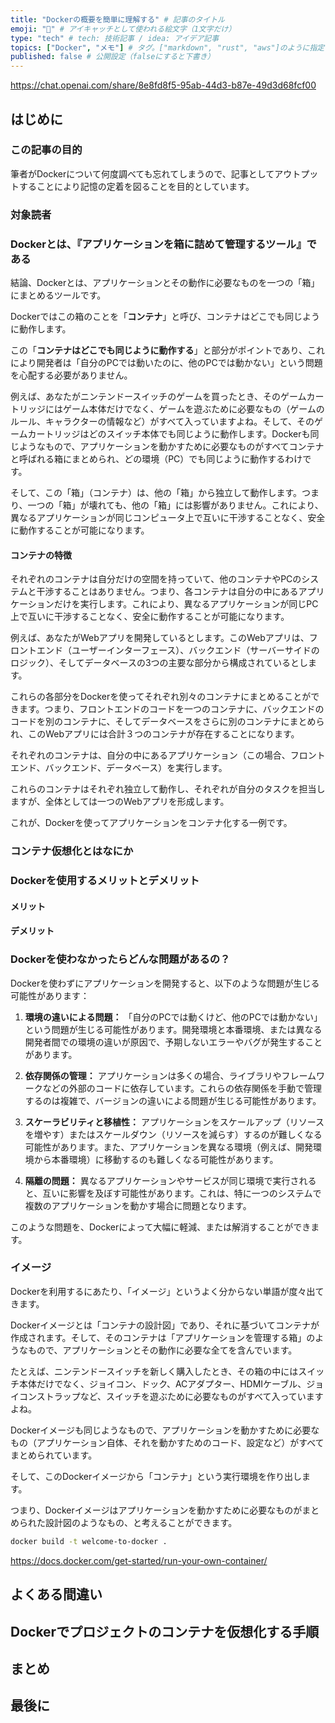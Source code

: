 ```yaml
---
title: "Dockerの概要を簡単に理解する" # 記事のタイトル
emoji: "🐋" # アイキャッチとして使われる絵文字（1文字だけ）
type: "tech" # tech: 技術記事 / idea: アイデア記事
topics: ["Docker", "メモ"] # タグ。["markdown", "rust", "aws"]のように指定する
published: false # 公開設定（falseにすると下書き）
---
```


https://chat.openai.com/share/8e8fd8f5-95ab-44d3-b87e-49d3d68fcf00

## はじめに

### この記事の目的
筆者がDockerについて何度調べても忘れてしまうので、記事としてアウトプットすることにより記憶の定着を図ることを目的としています。

### 対象読者

### Dockerとは、『アプリケーションを箱に詰めて管理するツール』である
<!-- 公式ドキュメントより抜粋する -->


結論、Dockerとは、アプリケーションとその動作に必要なものを一つの「箱」にまとめるツールです。

Dockerではこの箱のことを「**コンテナ**」と呼び、コンテナはどこでも同じように動作します。

この「**コンテナはどこでも同じように動作する**」と部分がポイントであり、これにより開発者は「自分のPCでは動いたのに、他のPCでは動かない」という問題を心配する必要がありません。


例えば、あなたがニンテンドースイッチのゲームを買ったとき、そのゲームカートリッジにはゲーム本体だけでなく、ゲームを遊ぶために必要なもの（ゲームのルール、キャラクターの情報など）がすべて入っていますよね。そして、そのゲームカートリッジはどのスイッチ本体でも同じように動作します。Dockerも同じようなもので、アプリケーションを動かすために必要なものがすべてコンテナと呼ばれる箱にまとめられ、どの環境（PC）でも同じように動作するわけです。

そして、この「箱」（コンテナ）は、他の「箱」から独立して動作します。つまり、一つの「箱」が壊れても、他の「箱」には影響がありません。これにより、異なるアプリケーションが同じコンピュータ上で互いに干渉することなく、安全に動作することが可能になります。

#### コンテナの特徴

それぞれのコンテナは自分だけの空間を持っていて、他のコンテナやPCのシステムと干渉することはありません。つまり、各コンテナは自分の中にあるアプリケーションだけを実行します。これにより、異なるアプリケーションが同じPC上で互いに干渉することなく、安全に動作することが可能になります。

例えば、あなたがWebアプリを開発しているとします。このWebアプリは、フロントエンド（ユーザーインターフェース）、バックエンド（サーバーサイドのロジック）、そしてデータベースの3つの主要な部分から構成されているとします。

これらの各部分をDockerを使ってそれぞれ別々のコンテナにまとめることができます。つまり、フロントエンドのコードを一つのコンテナに、バックエンドのコードを別のコンテナに、そしてデータベースをさらに別のコンテナにまとめられ、このWebアプリには合計３つのコンテナが存在することになります。

それぞれのコンテナは、自分の中にあるアプリケーション（この場合、フロントエンド、バックエンド、データベース）を実行します。

これらのコンテナはそれぞれ独立して動作し、それぞれが自分のタスクを担当しますが、全体としては一つのWebアプリを形成します。

これが、Dockerを使ってアプリケーションをコンテナ化する一例です。


<!-- 簡単に言えば、Dockerはアプリケーションを「コンテナ」という箱に詰めて、どこでも同じように動作するようにするツール、そして「コンテナ」はその箱のことを指します。 -->


### コンテナ仮想化とはなにか

### Dockerを使用するメリットとデメリット

#### メリット

#### デメリット

### Dockerを使わなかったらどんな問題があるの？

Dockerを使わずにアプリケーションを開発すると、以下のような問題が生じる可能性があります：

1. **環境の違いによる問題：** 「自分のPCでは動くけど、他のPCでは動かない」という問題が生じる可能性があります。開発環境と本番環境、または異なる開発者間での環境の違いが原因で、予期しないエラーやバグが発生することがあります。

2. **依存関係の管理：** アプリケーションは多くの場合、ライブラリやフレームワークなどの外部のコードに依存しています。これらの依存関係を手動で管理するのは複雑で、バージョンの違いによる問題が生じる可能性があります。

3. **スケーラビリティと移植性：** アプリケーションをスケールアップ（リソースを増やす）またはスケールダウン（リソースを減らす）するのが難しくなる可能性があります。また、アプリケーションを異なる環境（例えば、開発環境から本番環境）に移動するのも難しくなる可能性があります。

4. **隔離の問題：** 異なるアプリケーションやサービスが同じ環境で実行されると、互いに影響を及ぼす可能性があります。これは、特に一つのシステムで複数のアプリケーションを動かす場合に問題となります。

このような問題を、Dockerによって大幅に軽減、または解消することができます。

### イメージ

Dockerを利用するにあたり、「イメージ」というよく分からない単語が度々出てきます。

Dockerイメージとは「コンテナの設計図」であり、それに基づいてコンテナが作成されます。そして、そのコンテナは「アプリケーションを管理する箱」のようなもので、アプリケーションとその動作に必要な全てを含んでいます。

たとえば、ニンテンドースイッチを新しく購入したとき、その箱の中にはスイッチ本体だけでなく、ジョイコン、ドック、ACアダプター、HDMIケーブル、ジョイコンストラップなど、スイッチを遊ぶために必要なものがすべて入っていますよね。

Dockerイメージも同じようなもので、アプリケーションを動かすために必要なもの（アプリケーション自体、それを動かすためのコード、設定など）がすべてまとめられています。

そして、このDockerイメージから「コンテナ」という実行環境を作り出します。

つまり、Dockerイメージはアプリケーションを動かすために必要なものがまとめられた設計図のようなもの、と考えることができます。

```bash
docker build -t welcome-to-docker .
```

https://docs.docker.com/get-started/run-your-own-container/


## よくある間違い

## Dockerでプロジェクトのコンテナを仮想化する手順

## まとめ

## 最後に

